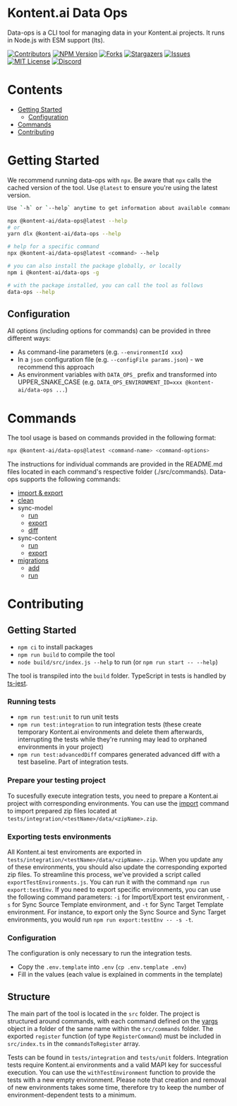 # Kontent.ai Data Ops

Data-ops is a CLI tool for managing data in your Kontent.ai projects.
It runs in Node.js with ESM support (lts).

[![Contributors][contributors-shield]][contributors-url]
[![NPM Version][npm-shield]][npm-url]
[![Forks][forks-shield]][forks-url]
[![Stargazers][stars-shield]][stars-url]
[![Issues][issues-shield]][issues-url]
[![MIT License][license-shield]][license-url]
[![Discord][discord-shield]][discord-url]

# Contents

* [Getting Started](#getting-started)
  * [Configuration](#configuration)
* [Commands](#commands)
* [Contributing](#contributing)

# Getting Started

We recommend running data-ops with `npx`. Be aware that `npx` calls the cached version of the tool. Use `@latest` to ensure you're using the latest version.
```bash
Use `-h` or `--help` anytime to get information about available commands and their options.

npx @kontent-ai/data-ops@latest --help
# or
yarn dlx @kontent-ai/data-ops --help

# help for a specific command
npx @kontent-ai/data-ops@latest <command> --help

# you can also install the package globally, or locally
npm i @kontent-ai/data-ops -g

# with the package installed, you can call the tool as follows
data-ops --help
```

## Configuration

All options (including options for commands) can be provided in three different ways:
* As command-line parameters (e.g. `--environmentId xxx`)
* In a `json` configuration file (e.g. `--configFile params.json`) - we recommend this approach
* As environment variables with `DATA_OPS_` prefix and transformed into UPPER_SNAKE_CASE (e.g. `DATA_OPS_ENVIRONMENT_ID=xxx @kontent-ai/data-ops ...`)

# Commands

The tool usage is based on commands provided in the following format:

```bash
npx @kontent-ai/data-ops@latest <command-name> <command-options>
```

The instructions for individual commands are provided in the README.md files located in each command's respective folder (./src/commands). Data-ops supports the following commands:
- [import & export](./src/commands/importExport/README.md)
- [clean](./src/commands/clean/README.md)
- sync-model
  - [run](./src/commands/syncModel/run/README.md)
  - [export](./src/commands/syncModel/export/README.md)
  - [diff](./src/commands/syncModel/diff/README.md)
- sync-content
  - [run](./src/commands/syncContent/run/README.md)
  - [export](./src/commands/syncContent/export/README.md)
- [migrations](./src/commands/migrations/README.md)
  - [add](./src/commands/migrations/add/README.md)
  - [run](./src/commands/migrations/run/README.md)

# Contributing

## Getting Started

* `npm ci` to install packages
* `npm run build` to compile the tool
* `node build/src/index.js --help` to run (or `npm run start -- --help`)

The tool is transpiled into the `build` folder.
TypeScript in tests is handled by [ts-jest](https://www.npmjs.com/package/ts-jest).

### Running tests

* `npm run test:unit` to run unit tests
* `npm run test:integration` to run integration tests (these create temporary Kontent.ai environments and delete them afterwards, interrupting the tests while they're running may lead to orphaned environments in your project)
* `npm run test:advancedDiff` compares generated advanced diff with a test baseline. Part of integration tests.

### Prepare your testing project

To sucesfully execute integration tests, you need to prepare a Kontent.ai project with corresponding environments. You can use the [import]((./src/commands/importExport/README.md)) command to import prepared zip files located at `tests/integration/<testName>/data/<zipName>.zip`. 

### Exporting tests environments

All Kontent.ai test enviroments are exported in `tests/integration/<testName>/data/<zipName>.zip`. When you update any of these environments, you should also update the corresponding exported zip files. To streamline this process, we've provided a script called `exportTestEnvironments.js`. You can run it with the command `npm run export:testEnv`. If you need to export specific environments, you can use the following command parameters: `-i` for Import/Export test environment, `-s` for Sync Source Template environment, and `-t` for Sync Target Template environment. For instance, to export only the Sync Source and Sync Target environments, you would run `npm run export:testEnv -- -s -t`.


### Configuration

The configuration is only necessary to run the integration tests.

* Copy the `.env.template` into `.env` (`cp .env.template .env`)
* Fill in the values (each value is explained in comments in the template)

## Structure

The main part of the tool is located in the `src` folder.
The project is structured around commands, with each command defined on the [yargs](https://yargs.js.org/) object in a folder of the same name within the `src/commands` folder.
The exported `register` function (of type `RegisterCommand`) must be included in `src/index.ts` in the `commandsToRegister` array.

Tests can be found in `tests/integration` and `tests/unit` folders.
Integration tests require Kontent.ai environments and a valid MAPI key for successful execution.
You can use the `withTestEnvironment` function to provide the tests with a new empty environment.
Please note that creation and removal of new environments takes some time, therefore try to keep the number of environment-dependent tests to a minimum.

[contributors-shield]: https://img.shields.io/github/contributors/kontent-ai/data-ops.svg?style=for-the-badge
[contributors-url]: https://github.com/kontent-ai/data-ops/graphs/contributors
[forks-shield]: https://img.shields.io/github/forks/kontent-ai/data-ops.svg?style=for-the-badge
[forks-url]: https://github.com/kontent-ai/data-ops/network/members
[stars-shield]: https://img.shields.io/github/stars/kontent-ai/data-ops.svg?style=for-the-badge
[stars-url]: https://github.com/kontent-ai/data-ops/stargazers
[issues-shield]: https://img.shields.io/github/issues/kontent-ai/data-ops.svg?style=for-the-badge
[issues-url]:https://github.com/kontent-ai/data-ops/issues
[license-shield]: https://img.shields.io/github/license/kontent-ai/data-ops.svg?style=for-the-badge
[license-url]:https://github.com/kontent-ai/data-ops/blob/master/LICENSE.md
[discord-shield]: https://img.shields.io/discord/821885171984891914?color=%237289DA&label=Kontent.ai%20Discord&logo=discord&style=for-the-badge
[discord-url]: https://discord.com/invite/SKCxwPtevJ
[npm-url]: https://www.npmjs.com/package/@kontent-ai/data-ops
[npm-shield]: https://img.shields.io/npm/v/%40kontent-ai%2Fdata-ops?style=for-the-badge&logo=npm&color=%23CB0000
